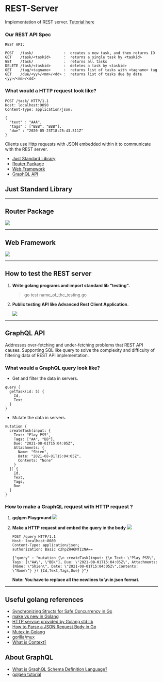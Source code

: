 # REST-Server
Implementation of REST server. [Tutorial here](https://eli.thegreenplace.net/2021/rest-servers-in-go-part-1-standard-library/)

### Our REST API Spec
    REST API:
    
    POST   /task/              :  creates a new task, and then returns ID
    GET    /task/<taskid>      :  returns a single task by <taskid> 
    GET    /task/              :  returns all tasks
    DELETE /task/<taskid>      :  deletes a task by <taskid>
    GET    /tag/<tagname>      :  returns list of tasks with <tagname> tag
    GET    /due/<yy>/<mm>/<dd> :  returns list of tasks due by date <yy>/<mm>/<dd>
    
### What would a HTTP request look like?
```
POST /task/ HTTP/1.1
Host: localhost:9090
Content-Type: application/json;

{
  "text" : "AAA",
  "tags" : ["BBB", "BBB"],
  "due" : "2020-05-23T18:25:43.511Z"
}
```
Clients use Http requests with JSON embedded within it to communicate with the REST server.

* [Just Standard Library](#StandardLib)
* [Router Package](#Router)
* [Web Framework](#WebFramework)
* [GraphQL API](#GraphQL)

## <a name="StandardLib"> Just Standard Library </a>

---

## <a name="Router"> Router Package </a>
<img src="https://i.imgur.com/MIWsXFy.png">

---

## <a name="WebFramework"> Web Framework </a>
<img src="https://i.imgur.com/CyIvjhP.png">

---

## How to test the REST server
1. **Write golang programs and import standard lib "testing".**

    > go test name_of_the_testing.go
    
2. **Public testing API like Advanced Rest Client Application.**

   <img src="https://i.imgur.com/UzxI6P9.png">

---

## <a name="GraphQL"> GraphQL API </a>
Addresses over-fetching and under-fetching problems that REST API causes. Supporting SQL like query to solve the complexity and difficulty of filtering data of REST API implementation.

### What would a GraphQL query look like?
* Get and filter the data in servers.
```
query {
  getTask(id: 5) {
    Id,
    Text
  } 
}
```
* Mutate the data in servers.
```
mutation {
  createTask(input: {
    Text: "Play PS5",
    Tags: ["AA", "BB"],
    Due: "2021-08-01T15:04:05Z",
    Attachments: {
      Name: "Shien",
      Date: "2021-08-01T15:04:05Z",
      Contents: "None"
    }
  }) {
    Id,
    Text,
    Tags,
    Due
  }
}
```

### How to make a GraphQL request with HTTP request ?
1. **gqlgen Playground**
    <img src="https://i.imgur.com/DSToRm3.png">

2. **Make a HTTP request and embed the query in the body**
    <img src="https://i.imgur.com/Y3XvmiR.png">
   
    ```
    POST /query HTTP/1.1
    Host: localhost:8080
    Content-Type: application/json;
    authorization: Basic c2hpZW46MTIzNA==

    {"query" : "mutation {\n createTask(input: {\n Text: \"Play PS5\", Tags: [\"AA\", \"BB\"], Due: \"2021-08-01T15:04:05Z\", Attachments: {Name: \"Shien\", Date: \"2021-08-01T15:04:05Z\",Contents: \"None\"} }) {Id,Text,Tags,Due} }"}
    ```
    
    **Note: You have to replace all the newlines to \n in json format.**

---   

## Useful golang references 
* [Synchronizing Structs for Safe Concurrency in Go](https://bbengfort.github.io/2017/02/synchronizing-structs/)
* [make vs new in Golang](https://medium.com/d-d-mag/golang-%E7%AD%86%E8%A8%98-make-%E8%88%87-new-%E7%9A%84%E5%B7%AE%E5%88%A5-68b05c7ce016)
* [HTTP service provided by Golang std lib](https://www.jianshu.com/p/16210100d43d)
* [How to Parse a JSON Request Body in Go](https://www.alexedwards.net/blog/how-to-properly-parse-a-json-request-body)
* [Mutex in Golang](https://tour.golang.org/concurrency/9)
* [gorilla/mux](https://github.com/gorilla/mux)
* [What is Context?](https://zhuanlan.zhihu.com/p/68792989)

## About GraphQL
* [What is GraphQL Schema Definition Language?](https://graphql.org/learn/schema/)
* [gqlgen tutorial](https://www.howtographql.com/graphql-go/1-getting-started/)
